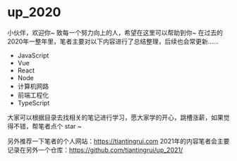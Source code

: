# up_2020
小伙伴，欢迎你~
致每一个努力向上的人，希望在这里可以帮助到你~
在过去的2020年一整年里，笔者主要对以下内容进行了总结整理，后续也会常更新……
+ JavaScript 
+ Vue 
+ React
+ Node 
+ 计算机网路
+ 前端工程化 
+ TypeScript 

大家可以根据目录去找相关的笔记进行学习，愿大家学的开心，跳槽涨薪，如果觉得不错，帮笔者点个 star ~

另外推荐一下笔者的个人网站：https://tiantingrui.com
2021年的内容笔者会主要记录在另外一个仓库：https://github.com/tiantingrui/up_2021/



